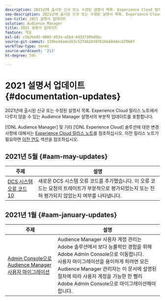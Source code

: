 ```yaml
---
description: 2021년에 출시된 신규 또는 수정된 설명서 목록. Experience Cloud 릴리스 노트에서 다루지 않을 수 있는 Audience Manager 설명서의 부분적 업데이트를 포함합니다.
seo-description: 2021년에 출시된 신규 또는 수정된 설명서 목록. Experience Cloud 릴리스 노트에서 다루지 않을 수 있는 Audience Manager 설명서의 부분적 업데이트를 포함합니다.
seo-title: 2021 설명서 업데이트
solution: Audience Manager
title: 2021 설명서 업데이트
feature: 개요
exl-id: c5b2be85-d805-453a-a5b4-4d32730bd0bc
source-git-commit: 319be4dade263c5274624f07616b404decb7066f
workflow-type: tm+mt
source-wordcount: '213'
ht-degree: 54%

---
```


# 2021 설명서 업데이트 {#documentation-updates}

2021년에 출시된 신규 또는 수정된 설명서 목록. Experience Cloud 릴리스 노트에서 다루지 않을 수 있는 Audience Manager 설명서의 부분적 업데이트를 포함합니다.

[!DNL Audience Manager] 및 기타 [!DNL Experience Cloud] 솔루션에 대한 변경 사항에 대해서는 [Experience Cloud 릴리스 노트](https://experienceleague.adobe.com/docs/release-notes/experience-cloud/current.html)를 참조하십시오. 이전 릴리스 노트가 필요하면 [이전 연도](../docs-updates/docs-2020.md) 섹션을 참조하십시오.

## 2021년 5월 {#aam-may-updates}

| 주제 | 설명 |
|--- |----|
| [DCS 시스템 오류 코드 10](../api/dcs-intro/dcs-api-reference/dcs-error-codes.md) | 새로운 DCS 시스템 오류 코드를 추가했습니다. 이 오류 코드는 요청의 트레이트가 부분적으로 평가되었는지 또는 전혀 평가되지 않았는지 여부를 나타냅니다. |

## 2021년 1월 {#aam-january-updates}

| 주제 | 설명 |
|--- |----|
| [Admin Console으로 Audience Manager 사용자 마이그레이션](/help/using/features/administration/admin-console-migration.md) | Audience Manager 사용자 계정 관리는 Adobe 솔루션에서 보다 능률적인 경험을 위해 Adobe Admin Console으로 이동합니다. <br> 사용자 마이그레이션을 용이하게 하려면 모든 Audience Manager 관리자는 이 문서에 설명된 절차에 따라 사용자 계정을 가능한 한 빨리 Adobe Admin Console으로 마이그레이션해야 합니다. |
